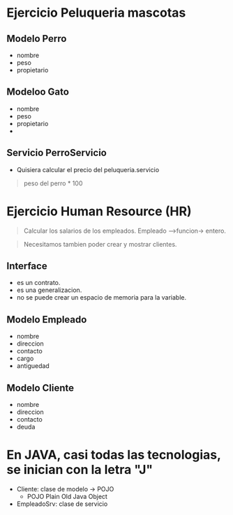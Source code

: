 # Ejercicio Peluqueria mascotas

## Modelo Perro

* nombre
* peso
* propietario

## Modeloo Gato

* nombre
* peso
* propietario
* 

## Servicio PerroServicio

* Quisiera calcular el precio del peluqueria.servicio

> peso del perro * 100


# Ejercicio Human Resource (HR)

> Calcular los salarios de los empleados.
> Empleado -->funcion-> entero.

> Necesitamos tambien poder crear y mostrar clientes.

## Interface

* es un contrato.
* es una generalizacion.
* no se puede crear un espacio de memoria para la variable.

## Modelo Empleado

* nombre
* direccion
* contacto
* cargo
* antiguedad

## Modelo Cliente

* nombre
* direccion
* contacto
* deuda


# En JAVA, casi todas las tecnologias, se inician con la letra "J"

* Cliente: clase de modelo -> POJO
  * POJO Plain Old Java Object
* EmpleadoSrv: clase de servicio

